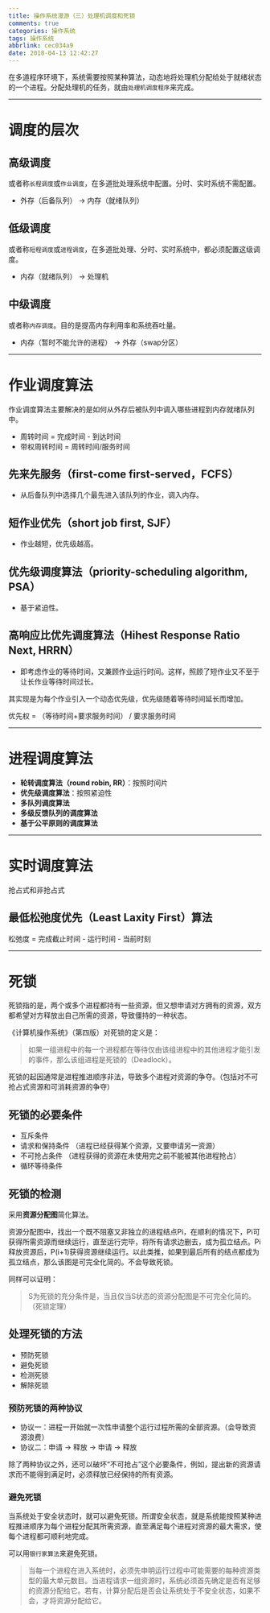 ```yaml
---
title: 操作系统漫游（三）处理机调度和死锁
comments: true
categories: 操作系统
tags: 操作系统
abbrlink: cec034a9
date: 2018-04-13 12:42:27
---
```



在多道程序环境下，系统需要按照某种算法，动态地将处理机分配给处于就绪状态的一个进程。分配处理机的任务，就由`处理机调度程序`来完成。

<!--more -->

---

# 调度的层次

## 高级调度

或者称`长程调度`或`作业调度`，在多道批处理系统中配置。分时、实时系统不需配置。

- 外存（后备队列） -> 内存（就绪队列）

## 低级调度

或者称`短程调度`或`进程调度`，在多道批处理、分时、实时系统中，都必须配置这级调度。

- 内存（就绪队列） -> 处理机

## 中级调度

或者称`内存调度`。目的是提高内存利用率和系统吞吐量。

- 内存（暂时不能允许的进程） -> 外存（swap分区）

---

# 作业调度算法

作业调度算法主要解决的是如何从外存后被队列中调入哪些进程到内存就绪队列中。

- 周转时间 = 完成时间 - 到达时间
- 带权周转时间 = 周转时间/服务时间

## 先来先服务（first-come first-served，FCFS）

- 从后备队列中选择几个最先进入该队列的作业，调入内存。

## 短作业优先（short job first, SJF）

- 作业越短，优先级越高。

## 优先级调度算法（priority-scheduling algorithm, PSA）

- 基于紧迫性。

## 高响应比优先调度算法（Hihest Response Ratio Next, HRRN）

- 即考虑作业的等待时间，又兼顾作业运行时间。这样，照顾了短作业又不至于让长作业等待时间过长。

其实现是为每个作业引入一个动态优先级，优先级随着等待时间延长而增加。

优先权 = （等待时间+要求服务时间） / 要求服务时间

---

# 进程调度算法

- **轮转调度算法（round robin, RR）**：按照时间片
- **优先级调度算法**：按照紧迫性
- **多队列调度算法**
- **多级反馈队列的调度算法**
- **基于公平原则的调度算法**

---

# 实时调度算法

抢占式和非抢占式

## 最低松弛度优先（Least Laxity First）算法

松弛度 = 完成截止时间 - 运行时间 - 当前时刻


---

# 死锁

死锁指的是，两个或多个进程都持有一些资源，但又想申请对方拥有的资源，双方都希望对方释放出自己所需的资源，导致僵持的一种状态。

《计算机操作系统》（第四版）对死锁的定义是：

> 如果一组进程中的每一个进程都在等待仅由该组进程中的其他进程才能引发的事件，那么该组进程是死锁的（Deadlock）。

死锁的起因通常是进程推进顺序非法，导致多个进程对资源的争夺。（包括对不可抢占式资源和可消耗资源的争夺）

## 死锁的必要条件

- 互斥条件
- 请求和保持条件 （进程已经获得某个资源，又要申请另一资源）
- 不可抢占条件 （进程获得的资源在未使用完之前不能被其他进程抢占）
- 循环等待条件

## 死锁的检测

采用**资源分配图**简化算法。

资源分配图中，找出一个既不阻塞又非独立的进程结点Pi，在顺利的情况下，Pi可获得所需资源而继续运行，直至运行完毕，将所有请求边删去，成为孤立结点。Pi释放资源后，P(i+1)获得资源继续运行。以此类推，如果到最后所有的结点都成为孤立结点，那么该图是可完全化简的。不会导致死锁。

同样可以证明：

> S为死锁的充分条件是，当且仅当S状态的资源分配图是不可完全化简的。（死锁定理）

## 处理死锁的方法

- 预防死锁
- 避免死锁
- 检测死锁
- 解除死锁

### 预防死锁的两种协议

- 协议一：进程一开始就一次性申请整个运行过程所需的全部资源。（会导致资源浪费）
- 协议二：申请 -> 释放 -> 申请 -> 释放

除了两种协议之外，还可以破坏“不可抢占”这个必要条件，例如，提出新的资源请求而不能得到满足时，必须释放已经保持的所有资源。

### 避免死锁

当系统处于安全状态时，就可以避免死锁。所谓安全状态，就是系统能按照某种进程推进顺序为每个进程分配其所需资源，直至满足每个进程对资源的最大需求，使每个进程都可顺利地完成。

可以用`银行家算法`来避免死锁。

> 当每一个进程在进入系统时，必须先申明运行过程中可能需要的每种资源类型的最大单元数目。当进程请求一组资源时，系统必须首先确定是否有足够的资源分配给它。若有，计算分配后是否会让系统处于不安全状态，如果不会，才将资源分配给它。
